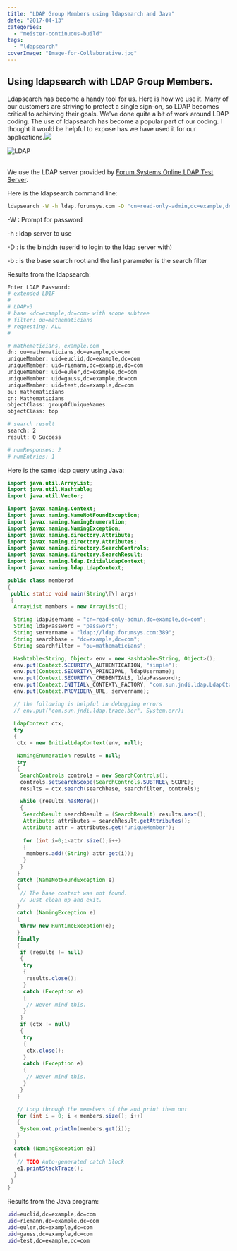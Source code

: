 ```yaml
---
title: "LDAP Group Members using ldapsearch and Java"
date: "2017-04-13"
categories: 
  - "meister-continuous-build"
tags: 
  - "ldapsearch"
coverImage: "Image-for-Collaborative.jpg"
---
```


## Using ldapsearch with LDAP Group Members.

Ldapsearch has become a handy tool for us. Here is how we use it. Many of our customers are striving to protect a single sign-on, so LDAP becomes critical to achieving their goals. We've done quite a bit of work around LDAP coding. The use of ldapsearch has become a popular part of our coding. I thought it would be helpful to expose has we have used it for our applications.![](images/Image-for-Collaborative-300x212.jpg)

<div>
<img src="/images/Image-for-Collaborative-300x212.jpg" alt="LDAP" />
</div>
<br>

We use the LDAP server provided by <a href="http://www.forumsys.com/tutorials/integration-how-to/ldap/online-ldap-test-server/">Forum Systems Online LDAP Test Server</a>.

Here is the ldapsearch command line:

```bash
ldapsearch -W -h ldap.forumsys.com -D "cn=read-only-admin,dc=example,dc=com" -b "dc=example,dc=com" "ou=mathematicians"

```

\-W : Prompt for password

\-h : ldap server to use

\-D : is the binddn (userid to login to the ldap server with)

\-b : is the base search root and the last parameter is the search filter

Results from the ldapsearch:

```bash
Enter LDAP Password: 
# extended LDIF
#
# LDAPv3
# base <dc=example,dc=com> with scope subtree
# filter: ou=mathematicians
# requesting: ALL
#

# mathematicians, example.com
dn: ou=mathematicians,dc=example,dc=com
uniqueMember: uid=euclid,dc=example,dc=com
uniqueMember: uid=riemann,dc=example,dc=com
uniqueMember: uid=euler,dc=example,dc=com
uniqueMember: uid=gauss,dc=example,dc=com
uniqueMember: uid=test,dc=example,dc=com
ou: mathematicians
cn: Mathematicians
objectClass: groupOfUniqueNames
objectClass: top

# search result
search: 2
result: 0 Success

# numResponses: 2
# numEntries: 1
```

Here is the same ldap query using Java:

```java
import java.util.ArrayList;
import java.util.Hashtable;
import java.util.Vector;

import javax.naming.Context;
import javax.naming.NameNotFoundException;
import javax.naming.NamingEnumeration;
import javax.naming.NamingException;
import javax.naming.directory.Attribute;
import javax.naming.directory.Attributes;
import javax.naming.directory.SearchControls;
import javax.naming.directory.SearchResult;
import javax.naming.ldap.InitialLdapContext;
import javax.naming.ldap.LdapContext;

public class memberof
{
 public static void main(String\[\] args)
 {
  ArrayList members = new ArrayList();

  String ldapUsername = "cn=read-only-admin,dc=example,dc=com";
  String ldapPassword = "password";
  String servername = "ldap://ldap.forumsys.com:389";
  String searchbase = "dc=example,dc=com";
  String searchfilter = "ou=mathematicians";

  Hashtable<String, Object> env = new Hashtable<String, Object>();
  env.put(Context.SECURITY\_AUTHENTICATION, "simple");
  env.put(Context.SECURITY\_PRINCIPAL, ldapUsername);
  env.put(Context.SECURITY\_CREDENTIALS, ldapPassword);
  env.put(Context.INITIAL\_CONTEXT\_FACTORY, "com.sun.jndi.ldap.LdapCtxFactory");
  env.put(Context.PROVIDER\_URL, servername);

  // the following is helpful in debugging errors
  // env.put("com.sun.jndi.ldap.trace.ber", System.err);

  LdapContext ctx;
  try
  {
   ctx = new InitialLdapContext(env, null);

   NamingEnumeration results = null;
   try
   {
    SearchControls controls = new SearchControls();
    controls.setSearchScope(SearchControls.SUBTREE\_SCOPE);
    results = ctx.search(searchbase, searchfilter, controls);

    while (results.hasMore())
    {
     SearchResult searchResult = (SearchResult) results.next();
     Attributes attributes = searchResult.getAttributes();
     Attribute attr = attributes.get("uniqueMember");
     
     for (int i=0;i<attr.size();i++)
     {
      members.add((String) attr.get(i));
     }
    }
   }
   catch (NameNotFoundException e)
   {
    // The base context was not found.
    // Just clean up and exit.
   }
   catch (NamingException e)
   {
    throw new RuntimeException(e);
   }
   finally
   {
    if (results != null)
    {
     try
     {
      results.close();
     }
     catch (Exception e)
     {
      // Never mind this.
     }
    }
    if (ctx != null)
    {
     try
     {
      ctx.close();
     }
     catch (Exception e)
     {
      // Never mind this.
     }
    }
   }

   // Loop through the memebers of the and print them out
   for (int i = 0; i < members.size(); i++)
   {
    System.out.println(members.get(i));
   }
  }
  catch (NamingException e1)
  {
   // TODO Auto-generated catch block
   e1.printStackTrace();
  }
 }
}
```

Results from the Java program:

```bash
uid=euclid,dc=example,dc=com
uid=riemann,dc=example,dc=com
uid=euler,dc=example,dc=com
uid=gauss,dc=example,dc=com
uid=test,dc=example,dc=com
```
